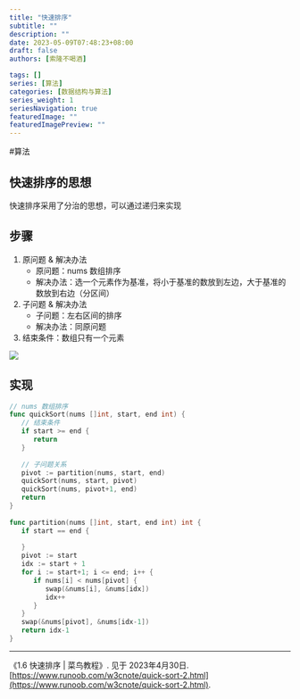 ```yaml
---
title: "快速排序"
subtitle: ""
description: ""
date: 2023-05-09T07:48:23+08:00
draft: false
authors: [索隆不喝酒]

tags: []
series: [算法]
categories: [数据结构与算法]
series_weight: 1
seriesNavigation: true
featuredImage: ""
featuredImagePreview: ""
---
```

<!--more-->


#算法 

## 快速排序的思想
快速排序采用了分治的思想，可以通过递归来实现

## 步骤

1. 原问题 & 解决办法
	- 原问题：nums 数组排序
	- 解决办法：选一个元素作为基准，将小于基准的数放到左边，大于基准的数放到右边（分区间）
2. 子问题 & 解决办法
	- 子问题：左右区间的排序
	- 解决办法：同原问题
3. 结束条件：数组只有一个元素

![](images/posts/微信图片_20230430032831.jpg)

## 实现

```go
// nums 数组排序  
func quickSort(nums []int, start, end int) {  
   // 结束条件  
   if start >= end {  
      return  
   }  
  
   // 子问题关系  
   pivot := partition(nums, start, end)  
   quickSort(nums, start, pivot)  
   quickSort(nums, pivot+1, end)  
   return  
}  
  
func partition(nums []int, start, end int) int {  
   if start == end {  
  
   }  
   pivot := start  
   idx := start + 1  
   for i := start+1; i <= end; i++ {  
      if nums[i] < nums[pivot] {  
         swap(&nums[i], &nums[idx])  
         idx++  
      }  
   }  
   swap(&nums[pivot], &nums[idx-1])  
   return idx-1  
}
```


---
《1.6 快速排序 | 菜鸟教程》. 见于 2023年4月30日. [https://www.runoob.com/w3cnote/quick-sort-2.html](https://www.runoob.com/w3cnote/quick-sort-2.html).